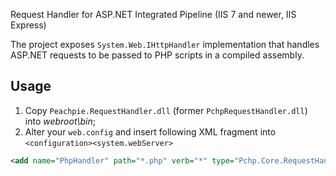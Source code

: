 Request Handler for ASP.NET Integrated Pipeline (IIS 7 and newer, IIS Express)

The project exposes `System.Web.IHttpHandler` implementation that handles ASP.NET requests to be passed to PHP scripts in a compiled assembly.

## Usage

1. Copy `Peachpie.RequestHandler.dll` (former `PchpRequestHandler.dll`) into *webroot\bin*;
2. Alter your `web.config` and insert following XML fragment into `<configuration><system.webServer>`
```xml
<add name="PhpHandler" path="*.php" verb="*" type="Pchp.Core.RequestHandler, Pchp.RequestHandler" preCondition="integratedMode" />
```
